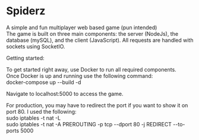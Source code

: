 # Spiderz
A simple and fun multiplayer web based game (pun intended)\
The game is built on three main components: the server (NodeJs), the database (mySQL), and the client (JavaScript). All requests are handled with sockets using SocketIO. 

Getting started:

To get started right away, use Docker to run all required components.\
Once Docker is up and running use the following command:\
docker-compose up --build -d

Navigate to localhost:5000 to access the game.

For production, you may have to redirect the port if you want to show it on port 80. I used the following:\
sudo iptables -t nat -L\
sudo iptables -t nat -A PREROUTING -p tcp --dport 80 -j REDIRECT --to-ports 5000

